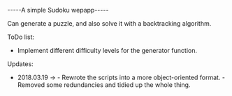 -----A simple Sudoku wepapp-----

Can generate a puzzle, and also solve it with a backtracking algorithm.

ToDo list:
 - Implement different difficulty levels for the generator function.
 
 Updates:
 - 2018.03.19 -> - Rewrote the scripts into a more object-oriented format.
                 - Removed some redundancies and tidied up the whole thing.
